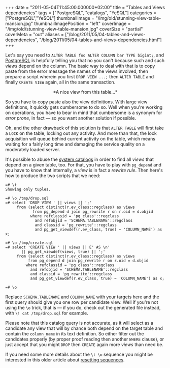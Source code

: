 +++
date = "2011-05-04T11:45:00.000000+02:00"
title = "Tables and Views dependencies"
tags = ["PostgreSQL", "catalogs", "YeSQL"]
categories = ["PostgreSQL","YeSQL"]
thumbnailImage = "/img/old/stunning-view-table-mansion.jpg"
thumbnailImagePosition = "left"
coverImage = "/img/old/stunning-view-table-mansion.jpg"
coverSize = "partial"
coverMeta = "out"
aliases = ["/blog/2011/05/04-tables-and-views-dependencies",
           "/blog/2011/05/04-tables-and-views-dependencies.html"]
+++

Let's say you need to 
`ALTER TABLE foo ALTER COLUMN bar TYPE bigint;`, and
[PostgreSQL](http://postgresql.org) is helpfully telling you that no you can't because such and such
*views* depend on the column.  The basic way to deal with that is to copy
paste from the error message the names of the views involved, then prepare a
script wherein you first 
`DROP VIEW ...;` then 
`ALTER TABLE` and finally 
`CREATE
VIEW` again, all in the same transaction.

<center>*A nice view from this table...*</center>

So you have to copy paste also the view definitions.  With large view
definitions, it quickly gets cumbersome to do so.  Well when you're working
on operations, you have to bear in mind that cumbersome is a synonym for
*error prone*, in fact — so you want another solution if possible.

Oh, and the other drawback of this solution is that 
`ALTER TABLE` will first
take a 
`LOCK` on the table, locking out any activity.  And more than that, the
lock acquisition will queue behind current activity on the table, which
means waiting for a fairly long time and damaging the service quality on a
moderately loaded server.

It's possible to abuse the 
[system catalogs](http://www.postgresql.org/docs/current/static/catalogs.html) in order to find all 
*views* that
depend on a given table, too.  For that, you have to play with 
`pg_depend` and
you have to know that internally, a 
*view* is in fact a 
*rewrite rule*.  Then
here's how to produce the two scripts that we need:

~~~
=# \t
Showing only tuples.

=# \o /tmp/drop.sql
=# select 'DROP VIEW ' || views || ';'
     from (select distinct(r.ev_class::regclass) as views
            from pg_depend d join pg_rewrite r on r.oid = d.objid 
           where refclassid = 'pg_class'::regclass
             and refobjid = 'SCHEMA.TABLENAME'::regclass
             and classid = 'pg_rewrite'::regclass 
             and pg_get_viewdef(r.ev_class, true) ~ 'COLUMN_NAME') as x;

=# \o /tmp/create.sql
=# select 'CREATE VIEW ' || views || E' AS \n'
       || pg_get_viewdef(views, true) || ';' 
     from (select distinct(r.ev_class::regclass) as views 
          from pg_depend d join pg_rewrite r on r.oid = d.objid
         where refclassid = 'pg_class'::regclass
           and refobjid = 'SCHEMA.TABLENAME'::regclass
           and classid = 'pg_rewrite'::regclass
           and pg_get_viewdef(r.ev_class, true) ~ 'COLUMN_NAME') as x;

=# \o
~~~


Replace 
`SCHEMA.TABLENAME` and 
`COLUMN_NAME` with your targets here and the
first query should give you one row per candidate view.  Well if you're not
using the 
`\o` trick, that is — if you do, check out the generated file
instead, with 
`\! cat /tmp/drop.sql` for example.

Please note that this catalog query is not accurate, as it will select as a
candidate any view that will by chance both depend on the target table and
contain the 
`column_name` in its text definition.  So either filter out the
candidates properly (by proper proof reading then another 
`WHERE` clause), or
just accept that you might 
`DROP` then 
`CREATE` again more 
*views* than need be.

If you need some more details about the 
`\t \o` sequence you might be
interested in this older article about 
[resetting sequences](http://tapoueh.org/articles/blog/_Resetting_sequences._All_of_them,_please!.html).

